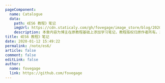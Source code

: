 ```yaml
---
pageComponent:
  name: Catalogue
  data:
    path: 《ES6 教程》笔记
    imgUrl: https://cdn.staticaly.com/gh/fovegage/image_store/blog/20200112160453.png
    description: 本章内容为博主在原教程基础上添加学习笔记，教程版权归原作者所有。来源：<a href='https://es6.ruanyifeng.com/' target='_blank'>ES6教程</a>
title: 《ES6 教程》笔记
date: 2020-01-12 15:49:22
permalink: /note/es6/
article: false
comment: false
editLink: false
author:
  name: fovegage
  link: https://github.com/fovegage
---
```

